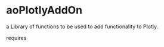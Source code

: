 # aoPlotlyAddOn
a Library of functions to be used to add functionality to Plotly.

requires 
   <script src="https://cdn.plot.ly/plotly-latest.min.js"></script>
   
   <script src="https://ajax.googleapis.com/ajax/libs/jquery/3.1.1/jquery.min.js"></script>
